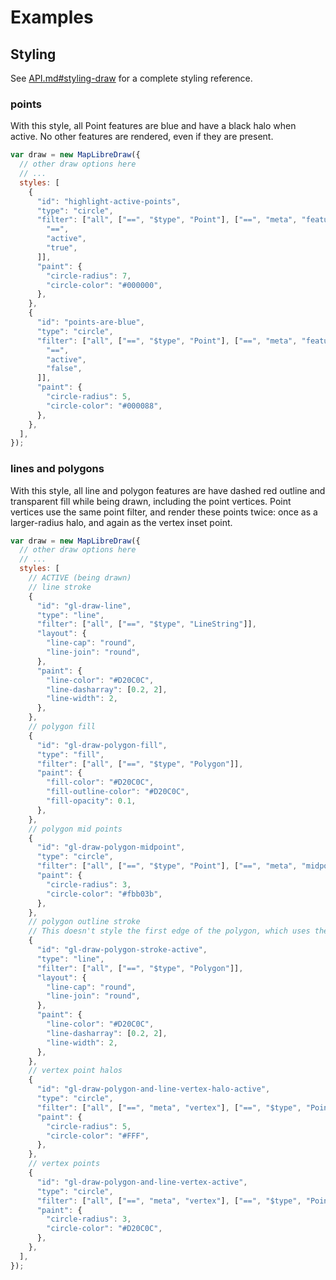 # Examples

## Styling

See
[API.md#styling-draw](https://github.com/mapbox/maplibre-gl-draw/blob/main/docs/API.md#styling-draw)
for a complete styling reference.

### points

With this style, all Point features are blue and have a black halo when active.
No other features are rendered, even if they are present.

```js
var draw = new MapLibreDraw({
  // other draw options here
  // ...
  styles: [
    {
      "id": "highlight-active-points",
      "type": "circle",
      "filter": ["all", ["==", "$type", "Point"], ["==", "meta", "feature"], [
        "==",
        "active",
        "true",
      ]],
      "paint": {
        "circle-radius": 7,
        "circle-color": "#000000",
      },
    },
    {
      "id": "points-are-blue",
      "type": "circle",
      "filter": ["all", ["==", "$type", "Point"], ["==", "meta", "feature"], [
        "==",
        "active",
        "false",
      ]],
      "paint": {
        "circle-radius": 5,
        "circle-color": "#000088",
      },
    },
  ],
});
```

### lines and polygons

With this style, all line and polygon features are have dashed red outline and
transparent fill while being drawn, including the point vertices. Point vertices
use the same point filter, and render these points twice: once as a
larger-radius halo, and again as the vertex inset point.

```js
var draw = new MapLibreDraw({
  // other draw options here
  // ...
  styles: [
    // ACTIVE (being drawn)
    // line stroke
    {
      "id": "gl-draw-line",
      "type": "line",
      "filter": ["all", ["==", "$type", "LineString"]],
      "layout": {
        "line-cap": "round",
        "line-join": "round",
      },
      "paint": {
        "line-color": "#D20C0C",
        "line-dasharray": [0.2, 2],
        "line-width": 2,
      },
    },
    // polygon fill
    {
      "id": "gl-draw-polygon-fill",
      "type": "fill",
      "filter": ["all", ["==", "$type", "Polygon"]],
      "paint": {
        "fill-color": "#D20C0C",
        "fill-outline-color": "#D20C0C",
        "fill-opacity": 0.1,
      },
    },
    // polygon mid points
    {
      "id": "gl-draw-polygon-midpoint",
      "type": "circle",
      "filter": ["all", ["==", "$type", "Point"], ["==", "meta", "midpoint"]],
      "paint": {
        "circle-radius": 3,
        "circle-color": "#fbb03b",
      },
    },
    // polygon outline stroke
    // This doesn't style the first edge of the polygon, which uses the line stroke styling instead
    {
      "id": "gl-draw-polygon-stroke-active",
      "type": "line",
      "filter": ["all", ["==", "$type", "Polygon"]],
      "layout": {
        "line-cap": "round",
        "line-join": "round",
      },
      "paint": {
        "line-color": "#D20C0C",
        "line-dasharray": [0.2, 2],
        "line-width": 2,
      },
    },
    // vertex point halos
    {
      "id": "gl-draw-polygon-and-line-vertex-halo-active",
      "type": "circle",
      "filter": ["all", ["==", "meta", "vertex"], ["==", "$type", "Point"]],
      "paint": {
        "circle-radius": 5,
        "circle-color": "#FFF",
      },
    },
    // vertex points
    {
      "id": "gl-draw-polygon-and-line-vertex-active",
      "type": "circle",
      "filter": ["all", ["==", "meta", "vertex"], ["==", "$type", "Point"]],
      "paint": {
        "circle-radius": 3,
        "circle-color": "#D20C0C",
      },
    },
  ],
});
```

